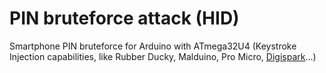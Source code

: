 # PIN bruteforce attack (HID)
Smartphone PIN bruteforce for Arduino with ATmega32U4 (Keystroke Injection capabilities, like Rubber Ducky, Malduino, Pro Micro, <a href="https://github.com/BlueArduino20/PIN_bruteforce_HID/blob/master/bruteforce_digispark.ino">Digispark</a>...)

